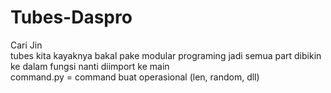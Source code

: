 # Tubes-Daspro
Cari Jin  
tubes kita kayaknya bakal pake modular programing jadi semua part dibikin ke dalam fungsi nanti diimport ke main  
command.py = command buat operasional (len, random, dll)
